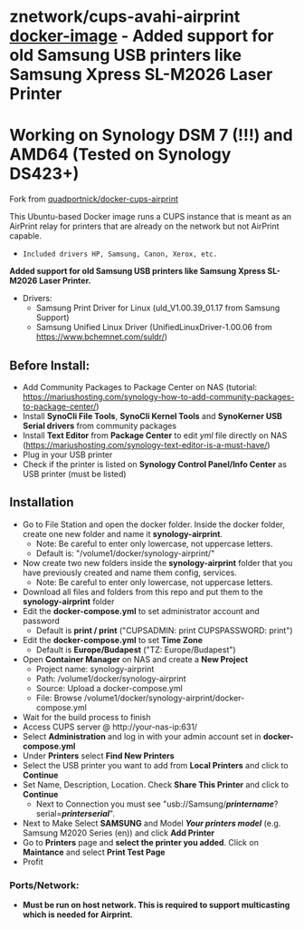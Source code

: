 # znetwork/cups-avahi-airprint [docker-image](https://hub.docker.com/r/znetwork/synology-airprint) - Added support for old Samsung USB printers like Samsung Xpress SL-M2026 Laser Printer

# Working on Synology DSM 7 (!!!) and AMD64 (Tested on Synology DS423+)

Fork from [quadportnick/docker-cups-airprint](https://github.com/ziwork/synology-airprint)

This Ubuntu-based Docker image runs a CUPS instance that is meant as an AirPrint relay for printers that are already on the network but not AirPrint capable.
* `Included drivers HP, Samsung, Canon, Xerox, etc.`

**Added support for old Samsung USB printers like Samsung Xpress SL-M2026 Laser Printer.**
- Drivers:
  - Samsung Print Driver for Linux (uld_V1.00.39_01.17 from Samsung Support)
  - Samsung Unified Linux Driver (UnifiedLinuxDriver-1.00.06 from https://www.bchemnet.com/suldr/)

## Before Install:
- Add Community Packages to Package Center on NAS (tutorial: https://mariushosting.com/synology-how-to-add-community-packages-to-package-center/)
- Install **SynoCli File Tools**, **SynoCli Kernel Tools** and **SynoKerner USB Serial drivers** from community packages
- Install **Text Editor** from **Package Center** to edit _yml_ file directly on NAS (https://mariushosting.com/synology-text-editor-is-a-must-have/)
- Plug in your USB printer
- Check if the printer is listed on **Synology Control Panel/Info Center** as USB printer (must be listed)

## Installation
- Go to File Station and open the docker folder. Inside the docker folder, create one new folder and name it **synology-airprint**.
  - Note: Be careful to enter only lowercase, not uppercase letters.
  - Default is: "/volume1/docker/synology-airprint/"
- Now create two new folders inside the **synology-airprint** folder that you have previously created and name them config, services.
  - Note: Be careful to enter only lowercase, not uppercase letters.
- Download all files and folders from this repo and put them to the **synology-airprint** folder
- Edit the **docker-compose.yml** to set administrator account and password
  - Default is **print / print** ("CUPSADMIN: print CUPSPASSWORD: print")
- Edit the **docker-compose.yml** to set **Time Zone**
  - Default is **Europe/Budapest** ("TZ: Europe/Budapest")
- Open **Container Manager** on NAS and create a **New Project**
  - Project name: synology-airprint
  - Path: /volume1/docker/synology-airprint
  - Source: Upload a docker-compose.yml
  - File: Browse /volume1/docker/synology-airprint/docker-compose.yml
- Wait for the build process to finish
- Access CUPS server @ http://your-nas-ip:631/
- Select **Administration** and log in with your admin account set in **docker-compose.yml**
- Under **Printers** select **Find New Printers**
- Select the USB printer you want to add from **Local Printers** and click to **Continue**
- Set Name, Description, Location. Check **Share This Printer** and click to **Continue**
  - Next to Connection you must see "usb://Samsung/**_printername_**?serial=**_printerserial_**".
- Next to Make Select **SAMSUNG** and Model ***Your printers model*** (e.g. Samsung M2020 Series (en)) and click **Add Printer**
- Go to **Printers** page and **select the printer you added**. Click on **Maintance** and select **Print Test Page**
- Profit
  
### Ports/Network:
* **Must be run on host network. This is required to support multicasting which is needed for Airprint.**
